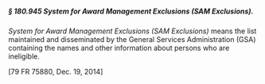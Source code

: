 ##### § 180.945 System for Award Management Exclusions (SAM Exclusions). #####

*System for Award Management Exclusions (SAM Exclusions)* means the list maintained and disseminated by the General Services Administration (GSA) containing the names and other information about persons who are ineligible.

[79 FR 75880, Dec. 19, 2014]